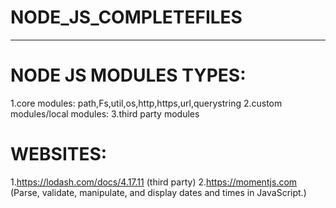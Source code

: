 # NODE_JS_COMPLETEFILES
---------------------------------------------------
NODE JS MODULES TYPES:
============================
1.core modules: path,Fs,util,os,http,https,url,querystring
2.custom modules/local modules: 
3.third party modules

WEBSITES:
==========
1.https://lodash.com/docs/4.17.11  (third party)
2.https://momentjs.com  (Parse, validate, manipulate, and display dates and times in JavaScript.)


